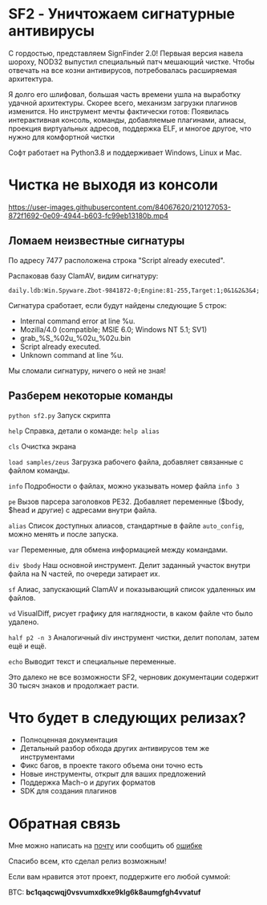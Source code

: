 
# SF2 - Уничтожаем сигнатурные антивирусы

С гордостью, представляем SignFinder 2.0! Первыая версия навела шороху, NOD32 выпустил специальный патч мешающий чистке. Чтобы отвечать на все козни антивирусов, потребовалась расширяемая архитектура. 

Я долго его шлифовал, большая часть времени ушла на выработку удачной архитектуры. Скорее всего, механизм загрузки плагинов изменится. Но инструмент мечты фактически готов: Появилась интерактивная консоль, команды, добавляемые плагинами, алиасы, проекция виртуальных адресов, поддержка ELF, и многое другое, что нужно для комфортной чистки

Софт работает на Python3.8 и поддерживает Windows, Linux и Mac.

# Чистка не выходя из консоли

https://user-images.githubusercontent.com/84067620/210127053-872f1692-0e09-4944-b603-fc99eb13180b.mp4

## Ломаем неизвестные сигнатуры 

По адресу 7477 расположена строка "Script already executed".

Распаковав базу ClamAV, видим сигнатуру:

`daily.ldb:Win.Spyware.Zbot-9841872-0;Engine:81-255,Target:1;0&1&2&3&4;`

Сигнатура сработает, если будут найдены следующие 5 строк:
- Internal command error at line %u.
- Mozilla/4.0 (compatible; MSIE 6.0; Windows NT 5.1; SV1)
- grab_%S_%02u_%02u_%02u.bin
- Script already executed.
- Unknown command at line %u.

Мы сломали сигнатуру, ничего о ней не зная!

## Разберем некоторые команды

`python sf2.py` Запуск скрипта

`help` Справка, детали о команде: `help alias`

`cls` Очистка экрана

`load samples/zeus` Загрузка рабочего файла, добавляет связанные с файлом команды.

`info` Подробности о файлах, можно указывать номер файла `info 3`

`pe` Вызов парсера заголовков PE32. Добавляет переменные ($body, $head и другие) с адресами внутри файла.

`alias` Список доступных алиасов, стандартные в файле `auto_config`, можно менять и после запуска.

`var` Переменные, для обмена информацией между командами.

`div $body` Наш основной инструмент. Делит заданный участок внутри файла на N частей, по очереди затирает их.  

`sf` Алиас, запускающий ClamAV и показывающий список удаленных им файлов.

`vd` VisualDiff, рисует графику для наглядности, в каком файле что было удалено.

`half p2 -n 3` Аналогичный div инструмент чистки, делит пополам, затем ещё и ещё. 

`echo` Выводит текст и специальные переменные.

Это далеко не все возможности SF2, черновик документации содержит 30 тысяч знаков и продолжает расти.

# Что будет в следующих релизах?

- Полноценная документация
- Детальный разбор обхода других антивирусов тем же инструментами
- Фикс багов, в проекте такого объема они точно есть
- Новые инструменты, открыт для ваших предложений
- Поддержка Mach-o и других форматов
- SDK для создания плагинов

# Обратная связь

Мне можно написать на [почту](mailto:d3ranged_blog@proton.me) или сообщить об [ошибке](https://github.com/d3ranged/sf2/issues)

Спасибо всем, кто сделал релиз возможным!

Если вам нравится этот проект, поддержите его любой суммой:

BTC: **bc1qaqcwqj0vsvumxdkxe9klg6k8aumgfgh4vvatuf**
